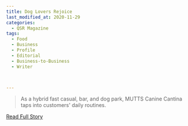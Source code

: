```yaml
---
title: Dog Lovers Rejoice
last_modified_at: 2020-11-29
categories:
  - QSR Magazine
tags:
  - Food
  - Business
  - Profile
  - Editorial 
  - Business-to-Business
  - Writer



---
```


> As a hybrid fast casual, bar, and dog park, MUTTS Canine Cantina taps into customers' daily routines.

<a href="http://www.ourdigitalmags.com/publication/?i=589939&ver=html5&p=35" target="_blank">Read Full Story</a>
